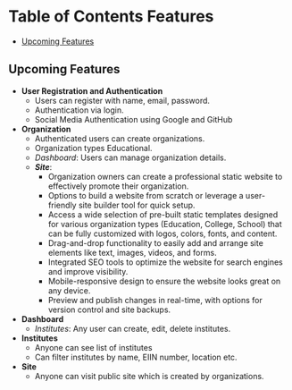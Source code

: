 # Table of Contents Features

- [Upcoming Features](#upcoming-features)
  <!-- - [Features by Version](#features-by-version) -->
    <!-- - [v0.1.0 (Upcoming Releases)](#v010) -->

## Upcoming Features

- **User Registration and Authentication**
  - Users can register with name, email, password.
  - Authentication via login.
  - Social Media Authentication using Google and GitHub
- **Organization**
  - Authenticated users can create organizations.
  - Organization types Educational.
  - _Dashboard_: Users can manage organization details.
  - **_Site_**:
    - Organization owners can create a professional static website to effectively promote their organization.
    - Options to build a website from scratch or leverage a user-friendly site builder tool for quick setup.
    - Access a wide selection of pre-built static templates designed for various organization types (Education, College, School) that can be fully customized with logos, colors, fonts, and content.
    - Drag-and-drop functionality to easily add and arrange site elements like text, images, videos, and forms.
    - Integrated SEO tools to optimize the website for search engines and improve visibility.
    - Mobile-responsive design to ensure the website looks great on any device.
    - Preview and publish changes in real-time, with options for version control and site backups.
- **Dashboard**
  - _Institutes_: Any user can create, edit, delete institutes.
- **Institutes**
  - Anyone can see list of institutes
  - Can filter institutes by name, EIIN number, location etc.
- **Site**
  - Anyone can visit public site which is created by organizations.

<!-- ## Features by Version

### v1.0.0

_Released: Upcoming Releases_

- **User Registration and Authentication**
  - Users can register with name, email, password, and gender.
  - Authentication via login.
- **Organization Management**
  - Authenticated users can create organizations.
  - Organization types include: Education, College, School.
- **Organization Dashboard**
  - Users can manage organization details. -->

